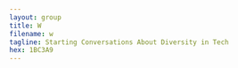 ```yaml
---
layout: group
title: W
filename: w
tagline: Starting Conversations About Diversity in Tech
hex: 1BC3A9
---
```


